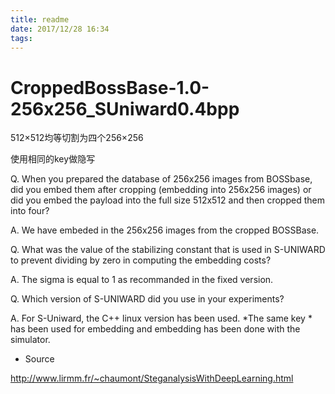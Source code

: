 ```yaml
---
title: readme
date: 2017/12/28 16:34
tags: 
---
```


# CroppedBossBase-1.0-256x256_SUniward0.4bpp

512×512均等切割为四个256×256

使用相同的key做隐写

Q. When you prepared the database of 256x256 images from BOSSbase, did you embed them after cropping (embedding into 256x256 images) or did you embed the payload into the full size 512x512 and then cropped them into four?

A. We have embeded in the 256x256 images from the cropped BOSSBase.

Q. What was the value of the stabilizing constant that is used in S-UNIWARD to prevent dividing by zero in computing the embedding costs?

A. The sigma is equal to 1 as recommanded in the fixed version.

Q. Which version of S-UNIWARD did you use in your experiments?

A. For S-Uniward, the C++ linux version has been used. *The same key * has been used for embedding and embedding has been done with the simulator.

 - Source

 http://www.lirmm.fr/~chaumont/SteganalysisWithDeepLearning.html


#



<!-- more -->